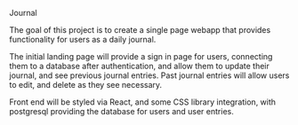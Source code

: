 Journal

The goal of this project is to create a single page webapp that provides functionality for users as a daily journal. 

The initial landing page will provide a sign in page for users, connecting them to a database after authentication, and allow them to update their journal, and see previous journal entries. Past journal entries will allow users to edit, and delete as they see necessary. 

Front end will be styled via React, and some CSS library integration, with postgresql providing the database for users and user entries.
